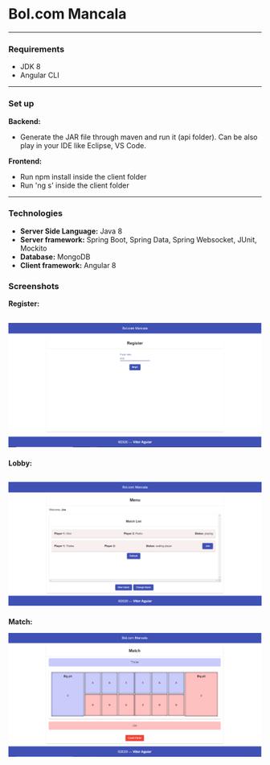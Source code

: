 # Bol.com Mancala

---
### Requirements

- JDK 8
- Angular CLI

---

### Set up

**Backend:**

- Generate the JAR file through maven and run it (api folder). Can be also play in your IDE like Eclipse, VS Code.

**Frontend:**

- Run npm install inside the client folder
- Run 'ng s' inside the client folder

---
### Technologies

- **Server Side Language:** Java 8
- **Server framework:** Spring Boot, Spring Data, Spring Websocket, JUnit, Mockito
- **Database:** MongoDB
- **Client framework:** Angular 8

### Screenshots

**Register:**

![](./screenshots/Register.png)
---

**Lobby:**

![](./screenshots/Lobby.png)
---

**Match:**

![](./screenshots/Match.png)
